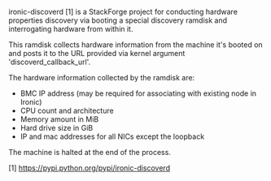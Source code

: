 ironic-discoverd [1] is a StackForge project for conducting hardware properties
discovery via booting a special discovery ramdisk and interrogating hardware
from within it.

This ramdisk collects hardware information from the machine
it's booted on and posts it to the URL provided via
kernel argument 'discoverd_callback_url'.

The hardware information collected by the ramdisk are:

* BMC IP address (may be required for associating with existing node in Ironic)
* CPU count and architecture
* Memory amount in MiB
* Hard drive size in GiB
* IP and mac addresses for all NICs except the loopback

The machine is halted at the end of the process.

[1] https://pypi.python.org/pypi/ironic-discoverd
